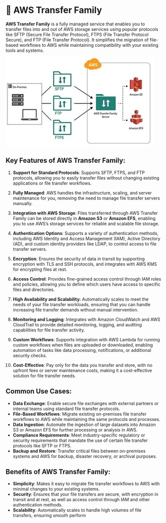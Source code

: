# 🔁 AWS Transfer Family

**AWS Transfer Family** is a fully managed service that enables you to transfer files into and out of AWS storage services using popular protocols like SFTP (Secure File Transfer Protocol), FTPS (File Transfer Protocol Secure), and FTP (File Transfer Protocol). It simplifies the migration of file-based workflows to AWS while maintaining compatibility with your existing tools and systems.

![Aws Transfer Family](../imgs/aws-transfer-familiy.jpg)

## Key Features of AWS Transfer Family:

1. **Support for Standard Protocols**: Supports SFTP, FTPS, and FTP protocols, allowing you to easily transfer files without changing existing applications or file transfer workflows.

2. **Fully Managed**: AWS handles the infrastructure, scaling, and server maintenance for you, removing the need to manage file transfer servers manually.

3. **Integration with AWS Storage**: Files transferred through AWS Transfer Family can be stored directly in **Amazon S3** or **Amazon EFS**, enabling you to use AWS’s storage services for reliable and scalable file storage.

4. **Authentication Options**: Supports a variety of authentication methods, including AWS Identity and Access Management (IAM), Active Directory (AD), and custom identity providers like LDAP, to control access to file transfer servers.

5. **Encryption**: Ensures the security of data in transit by supporting encryption with TLS and SSH protocols, and integrates with AWS KMS for encrypting files at rest.

6. **Access Control**: Provides fine-grained access control through IAM roles and policies, allowing you to define which users have access to specific files and directories.

7. **High Availability and Scalability**: Automatically scales to meet the needs of your file transfer workloads, ensuring that you can handle increasing file transfer demands without manual intervention.

8. **Monitoring and Logging**: Integrates with Amazon CloudWatch and AWS CloudTrail to provide detailed monitoring, logging, and auditing capabilities for file transfer activity.

9. **Custom Workflows**: Supports integration with AWS Lambda for running custom workflows when files are uploaded or downloaded, enabling automation of tasks like data processing, notifications, or additional security checks.

10. **Cost-Effective**: Pay only for the data you transfer and store, with no upfront fees or server maintenance costs, making it a cost-effective solution for file transfer needs.

## Common Use Cases:

- **Data Exchange**: Enable secure file exchanges with external partners or internal teams using standard file transfer protocols.
- **File-Based Workflows**: Migrate existing on-premises file transfer workflows to AWS while maintaining the same protocols and processes.
- **Data Ingestion**: Automate the ingestion of large datasets into Amazon S3 or Amazon EFS for further processing or analysis in AWS.
- **Compliance Requirements**: Meet industry-specific regulatory or security requirements that mandate the use of certain file transfer protocols like SFTP or FTPS.
- **Backup and Restore**: Transfer critical files between on-premises systems and AWS for backup, disaster recovery, or archival purposes.

## Benefits of AWS Transfer Family:

- **Simplicity**: Makes it easy to migrate file transfer workflows to AWS with minimal changes to your existing systems.
- **Security**: Ensures that your file transfers are secure, with encryption in transit and at rest, as well as access control through IAM and other authentication methods.
- **Scalability**: Automatically scales to handle high volumes of file transfers, ensuring smooth perform
